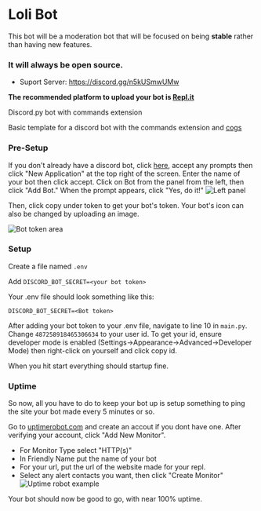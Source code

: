# Loli Bot
This bot will be a moderation bot that will be focused on being **stable** rather than having new features.

### It will always be open source.

- Suport Server: https://discord.gg/n5kUSmwUMw

**The recommended platform to upload your bot is [Repl.it](https://repl.it)**

 Discord.py bot with commands extension

Basic template for a discord bot with the commands extension and [cogs](https://discordpy.readthedocs.io/en/latest/ext/commands/cogs.html)

### Pre-Setup

If you don't already have a discord bot, click [here](https://discordapp.com/developers/), accept any prompts then click "New Application" at the top right of the screen.  Enter the name of your bot then click accept.  Click on Bot from the panel from the left, then click "Add Bot."  When the prompt appears, click "Yes, do it!" 
![Left panel](https://i.imgur.com/hECJYWK.png)

Then, click copy under token to get your bot's token. Your bot's icon can also be changed by uploading an image.

![Bot token area](https://i.imgur.com/da0ktMC.png)

### Setup

Create a file named `.env`

Add `DISCORD_BOT_SECRET=<your bot token>`

Your .env file should look something like this:

```
DISCORD_BOT_SECRET=<Bot token>
```

After adding your bot token to your .env file, navigate to line 10 in `main.py`. Change  `487258918465306634` to your user id. To get your id, ensure developer mode is enabled (Settings->Appearance->Advanced->Developer Mode) then right-click on yourself and click copy id.

When you hit start everything should startup fine.

### Uptime

So now, all you have to do to keep your bot up is setup something to ping the site your bot made every 5 minutes or so.

Go to [uptimerobot.com](https://uptimerobot.com/) and create an accout if you dont have one.  After verifying your account, click "Add New Monitor".

+ For Monitor Type select "HTTP(s)"
+ In Friendly Name put the name of your bot
+ For your url, put the url of the website made for your repl.
+ Select any alert contacts you want, then click "Create Monitor" 
![Uptime robot example](https://i.imgur.com/Qd9LXEy.png)

Your bot should now be good to go, with near 100% uptime.
